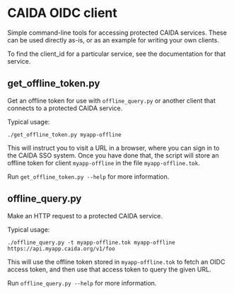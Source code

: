 # CAIDA OIDC client

Simple command-line tools for accessing protected CAIDA services.
These can be used directly as-is, or as an example for writing your own clients.

To find the client_id for a particular service, see the documentation for that service.

## get_offline_token.py
Get an offline token for use with `offline_query.py` or another client that connects to a
protected CAIDA service.

Typical usage:
```
./get_offline_token.py myapp-offline
```
This will instruct you to visit a URL in a browser, where you can sign in to the CAIDA SSO system.
Once you have done that, the script will store an offline token for client `myapp-offline`
in the file `myapp-offline.tok`.

Run `get_offline_token.py --help` for more information.

## offline_query.py
Make an HTTP request to a protected CAIDA service.

Typical usage:
```
./offline_query.py -t myapp-offline.tok myapp-offline https://api.myapp.caida.org/v1/foo
```
This will use the offline token stored in `myapp-offline.tok` to fetch an OIDC access token,
and then use that access token to query the given URL.

Run `offline_query.py --help` for more information.
